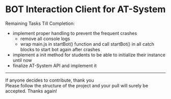 # BOT Interaction Client for AT-System

Remaining Tasks Till Completion:

- implement proper handling to prevent the frequent crashes
    - remove all console logs
    - wrap main.js in startBot() function and call startBot() in all catch blocks to start bot again after crashes
- implement a init method for students to be able to initialize their instance until now
- finalize AT-System API and implement it

---

If anyone decides to contribute, thank you <br />
Please follow the structure of the project and your pull will surely be accepted. Thanks again!